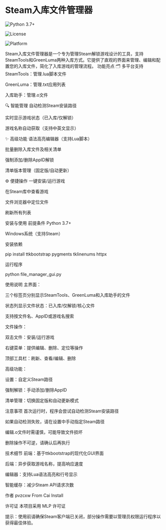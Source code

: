 # Steam入库文件管理器
![Python 3.7+](https://img.shields.io/badge/Python-3.7+-blue)

![License](https://img.shields.io/badge/License-MLP-green)

![Platform](https://img.shields.io/badge/Platform-Windows-lightgrey)

Steam入库文件管理器是一个专为管理Steam解锁游戏设计的工具，支持SteamTools和GreenLuma两种入库方式。它提供了直观的界面来管理、编辑和配置您的入库文件，简化了入库游戏的管理流程。
功能亮点
🗂️ 多平台支持
SteamTools：管理.lua脚本文件

GreenLuma：管理.txt应用列表

入库助手：管理.o文件

🔍 智能管理
自动检测Steam安装路径

实时显示游戏状态（已入库/仅解锁）

游戏名称自动获取（支持中英文显示）

✨ 高级功能
语法高亮编辑器（支持Lua脚本）

批量删除入库文件及相关清单

强制添加/删除AppID解锁

清单版本管理（固定版/自动更新）

⚙️ 便捷操作
一键安装/运行游戏

在Steam库中查看游戏

文件浏览器中定位文件

刷新所有列表

安装与使用
前提条件
Python 3.7+

Windows系统（支持Steam）

安装依赖

pip install ttkbootstrap pygments tklinenums httpx

运行程序

python file_manager_gui.py

使用说明
主界面：

三个标签页分别显示SteamTools、GreenLuma和入库助手的文件

状态列显示文件状态：已入库/仅解锁/核心文件

支持按文件名、AppID或游戏名搜索

文件操作：

双击文件：安装/运行游戏

右键菜单：提供编辑、删除、定位等操作

顶部工具栏：刷新、查看/编辑、删除

高级功能：

设置：自定义Steam路径

强制解锁：手动添加/删除AppID

清单管理：切换固定版和自动更新模式

注意事项
首次运行时，程序会尝试自动检测Steam安装路径

如果自动检测失败，请在设置中手动指定Steam路径

编辑.o文件时需谨慎，可能导致文件损坏

删除操作不可逆，请确认后再执行

技术细节
前端：基于ttkbootstrap的现代化GUI界面

后端：异步获取游戏名称，提高响应速度

编辑器：支持Lua语法高亮和行号显示

智能缓存：减少Steam API请求次数

作者
pvzcxw
From Cai Install

许可证
本项目采用 MLP 许可证

提示：使用前请确保Steam客户端已关闭，部分操作需要以管理员权限运行程序以获得最佳体验。
